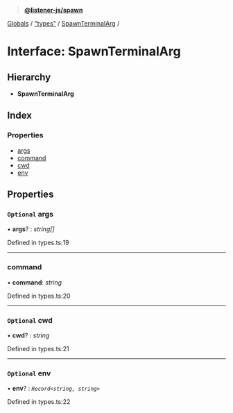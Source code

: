 > **[@listener-js/spawn](../README.md)**

[Globals](../globals.md) / ["types"](../modules/_types_.md) / [SpawnTerminalArg](_types_.spawnterminalarg.md) /

# Interface: SpawnTerminalArg

## Hierarchy

* **SpawnTerminalArg**

## Index

### Properties

* [args](_types_.spawnterminalarg.md#optional-args)
* [command](_types_.spawnterminalarg.md#command)
* [cwd](_types_.spawnterminalarg.md#optional-cwd)
* [env](_types_.spawnterminalarg.md#optional-env)

## Properties

### `Optional` args

• **args**? : *string[]*

Defined in types.ts:19

___

###  command

• **command**: *string*

Defined in types.ts:20

___

### `Optional` cwd

• **cwd**? : *string*

Defined in types.ts:21

___

### `Optional` env

• **env**? : *`Record<string, string>`*

Defined in types.ts:22